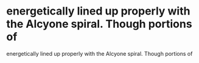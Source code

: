 # energetically lined up properly with the Alcyone spiral. Though portions of

energetically lined up properly with the Alcyone spiral. Though portions of